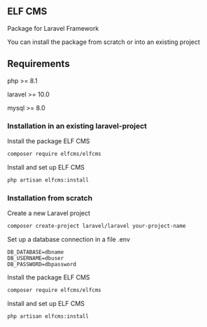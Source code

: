 ## ELF CMS 
Package for Laravel Framework

You can install the package from scratch or into an existing project

## Requirements

php >= 8.1

laravel >= 10.0

mysql >= 8.0

### Installation in an existing laravel-project

Install the package ELF CMS
```sh
composer require elfcms/elfcms
```

Install and set up ELF CMS
```sh
php artisan elfcms:install
```

### Installation from scratch

Create a new Laravel project
```sh
composer create-project laravel/laravel your-project-name
```

Set up a database connection in a file .env
```
DB_DATABASE=dbname
DB_USERNAME=dbuser
DB_PASSWORD=dbpassword
```

Install the package ELF CMS
```sh
composer require elfcms/elfcms
```

Install and set up ELF CMS
```sh
php artisan elfcms:install
```

